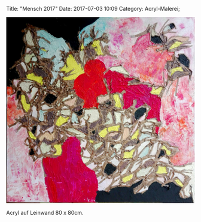 Title: "Mensch 2017"
Date: 2017-07-03 10:09
Category: Acryl-Malerei;

![Mensch](./images/acryl/smeerws-2017-mensch.jpg "Mensch")


Acryl auf Leinwand 80 x 80cm.
